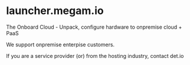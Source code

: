 # launcher.megam.io
The Onboard Cloud - Unpack, configure hardware to onpremise cloud + PaaS

We support onpremise enterpise customers.

If you are a service provider (or) from the hosting industry, contact det.io
